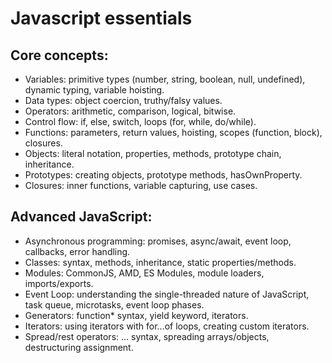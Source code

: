 # Javascript essentials
## Core concepts:
- Variables: primitive types (number, string, boolean, null, undefined), dynamic typing, variable hoisting.
- Data types: object coercion, truthy/falsy values.
- Operators: arithmetic, comparison, logical, bitwise.
- Control flow: if, else, switch, loops (for, while, do/while).
- Functions: parameters, return values, hoisting, scopes (function, block), closures.
- Objects: literal notation, properties, methods, prototype chain, inheritance.
- Prototypes: creating objects, prototype methods, hasOwnProperty.
- Closures: inner functions, variable capturing, use cases.

## Advanced JavaScript:
- Asynchronous programming: promises, async/await, event loop, callbacks, error handling.
- Classes: syntax, methods, inheritance, static properties/methods.
- Modules: CommonJS, AMD, ES Modules, module loaders, imports/exports.
- Event Loop: understanding the single-threaded nature of JavaScript, task queue, microtasks, event loop phases.
- Generators: function* syntax, yield keyword, iterators.
- Iterators: using iterators with for...of loops, creating custom iterators.
- Spread/rest operators: ... syntax, spreading arrays/objects, destructuring assignment.
